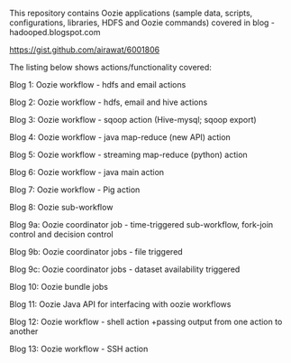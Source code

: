 This repository contains Oozie applications (sample data, scripts, configurations, libraries, 
HDFS and Oozie commands) covered in  blog - hadooped.blogspot.com


https://gist.github.com/airawat/6001806



The listing below shows actions/functionality covered:

Blog 1: Oozie workflow - hdfs and email actions

Blog 2: Oozie workflow - hdfs, email and hive actions

Blog 3: Oozie workflow - sqoop action (Hive-mysql; sqoop export)

Blog 4: Oozie workflow - java map-reduce (new API) action

Blog 5: Oozie workflow - streaming map-reduce (python) action 

Blog 6: Oozie workflow - java main action

Blog 7: Oozie workflow - Pig action

Blog 8: Oozie sub-workflow

Blog 9a: Oozie coordinator job - time-triggered sub-workflow, fork-join control and decision control

Blog 9b: Oozie coordinator jobs - file triggered 

Blog 9c: Oozie coordinator jobs - dataset availability triggered

Blog 10: Oozie bundle jobs

Blog 11: Oozie Java API for interfacing with oozie workflows

Blog 12: Oozie workflow - shell action +passing output from one action to another

Blog 13: Oozie workflow - SSH action


